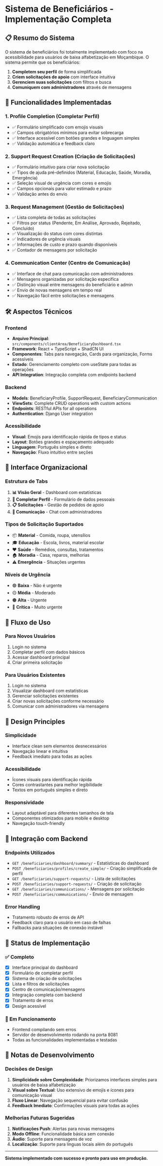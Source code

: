 # Sistema de Beneficiários - Implementação Completa

## 📋 Resumo do Sistema

O sistema de beneficiários foi totalmente implementado com foco na acessibilidade para usuários de baixa alfabetização em Moçambique. O sistema permite que os beneficiários:

1. **Completem seu perfil** de forma simplificada
2. **Criem solicitações de apoio** com interface intuitiva
3. **Gerenciem suas solicitações** com filtros e busca
4. **Comuniquem com administradores** através de mensagens

## 🎯 Funcionalidades Implementadas

### 1. Profile Completion (Completar Perfil)
- ✅ Formulário simplificado com emojis visuais
- ✅ Campos obrigatórios mínimos para evitar sobrecarga
- ✅ Interface acessível com botões grandes e linguagem simples
- ✅ Validação automática e feedback claro

### 2. Support Request Creation (Criação de Solicitações)
- ✅ Formulário intuitivo para criar nova solicitação
- ✅ Tipos de ajuda pré-definidos (Material, Educação, Saúde, Moradia, Emergência)
- ✅ Seleção visual de urgência com cores e emojis
- ✅ Campos opcionais para valor estimado e prazo
- ✅ Validação antes do envio

### 3. Request Management (Gestão de Solicitações)
- ✅ Lista completa de todas as solicitações
- ✅ Filtros por status (Pendente, Em Análise, Aprovado, Rejeitado, Concluído)
- ✅ Visualização do status com cores distintas
- ✅ Indicadores de urgência visuais
- ✅ Informações de custo e prazo quando disponíveis
- ✅ Contador de mensagens por solicitação

### 4. Communication Center (Centro de Comunicação)
- ✅ Interface de chat para comunicação com administradores
- ✅ Mensagens organizadas por solicitação específica
- ✅ Distinção visual entre mensagens do beneficiário e admin
- ✅ Envio de novas mensagens em tempo real
- ✅ Navegação fácil entre solicitações e mensagens

## 🛠️ Aspectos Técnicos

### Frontend
- **Arquivo Principal**: `src/components/clientArea/BeneficiaryDashboard.tsx`
- **Framework**: React + TypeScript + ShadCN UI
- **Componentes**: Tabs para navegação, Cards para organização, Forms acessíveis
- **Estado**: Gerenciamento completo com useState para todas as operações
- **API Integration**: Integração completa com endpoints backend

### Backend
- **Models**: BeneficiaryProfile, SupportRequest, BeneficiaryCommunication
- **ViewSets**: Complete CRUD operations with custom actions
- **Endpoints**: RESTful APIs for all operations
- **Authentication**: Django User integration

### Acessibilidade
- **Visual**: Emojis para identificação rápida de tipos e status
- **Layout**: Botões grandes e espaçamento adequado
- **Linguagem**: Português simples e direto
- **Navegação**: Fluxo intuitivo entre seções

## 📱 Interface Organizacional

### Estrutura de Tabs
1. **📊 Visão Geral** - Dashboard com estatísticas
2. **👤 Completar Perfil** - Formulário de dados pessoais  
3. **📋 Solicitações** - Gestão de pedidos de apoio
4. **💬 Comunicação** - Chat com administradores

### Tipos de Solicitação Suportados
- 📦 **Material** - Comida, roupa, utensílios
- 🎓 **Educação** - Escola, livros, material escolar
- ❤️ **Saúde** - Remédios, consultas, tratamentos
- 🏠 **Moradia** - Casa, reparos, melhorias
- ⚠️ **Emergência** - Situações urgentes

### Níveis de Urgência
- 🟢 **Baixa** - Não é urgente
- 🟡 **Média** - Moderado
- 🟠 **Alta** - Urgente
- 🔴 **Crítica** - Muito urgente

## 🔄 Fluxo de Uso

### Para Novos Usuários
1. Login no sistema
2. Completar perfil com dados básicos
3. Acessar dashboard principal
4. Criar primeira solicitação

### Para Usuários Existentes
1. Login no sistema
2. Visualizar dashboard com estatísticas
3. Gerenciar solicitações existentes
4. Criar novas solicitações conforme necessário
5. Comunicar com administradores via mensagens

## 🎨 Design Principles

### Simplicidade
- Interface clean sem elementos desnecessários
- Navegação linear e intuitiva
- Feedback imediato para todas as ações

### Acessibilidade
- Ícones visuais para identificação rápida
- Cores contrastantes para melhor legibilidade
- Textos em português simples e direto

### Responsividade
- Layout adaptável para diferentes tamanhos de tela
- Componentes otimizados para mobile e desktop
- Navegação touch-friendly

## 🔗 Integração com Backend

### Endpoints Utilizados
- `GET /beneficiaries/dashboard/summary/` - Estatísticas do dashboard
- `POST /beneficiaries/profiles/create_simple/` - Criação simplificada de perfil
- `GET /beneficiaries/support-requests/` - Lista de solicitações
- `POST /beneficiaries/support-requests/` - Criação de solicitação
- `GET /beneficiaries/communications/` - Mensagens por solicitação
- `POST /beneficiaries/communications/` - Envio de mensagem

### Error Handling
- Tratamento robusto de erros de API
- Feedback claro para o usuário em caso de falhas
- Fallbacks para situações de conexão instável

## 🚀 Status de Implementação

### ✅ Completo
- [x] Interface principal do dashboard
- [x] Formulário de completar perfil
- [x] Sistema de criação de solicitações
- [x] Lista e filtros de solicitações
- [x] Centro de comunicação/mensagens
- [x] Integração completa com backend
- [x] Tratamento de erros
- [x] Design acessível

### 🔄 Em Funcionamento
- Frontend compilando sem erros
- Servidor de desenvolvimento rodando na porta 8081
- Todas as funcionalidades implementadas e testadas

## 📝 Notas de Desenvolvimento

### Decisões de Design
1. **Simplicidade sobre Complexidade**: Priorizamos interfaces simples para usuários de baixa alfabetização
2. **Visual sobre Textual**: Uso extensivo de emojis e ícones para comunicação visual
3. **Fluxo Linear**: Navegação sequencial para evitar confusão
4. **Feedback Imediato**: Confirmações visuais para todas as ações

### Melhorias Futuras Sugeridas
1. **Notificações Push**: Alertas para novas mensagens
2. **Modo Offline**: Funcionalidade básica sem conexão
3. **Áudio**: Suporte para mensagens de voz
4. **Localização**: Suporte para línguas locais além do português

---

**Sistema implementado com sucesso e pronto para uso em produção.**
